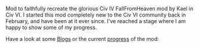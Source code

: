Mod to faithfully recreate the glorious Civ IV FallFromHeaven mod by Kael in Civ VI. I started this mod completely new to the Civ VI community back in February, and have been at it ever since. I've reached a stage where I am happy to show some of my progress.

Have a look at some [Blogs](https://slothoth.github.io/Fall-From-Heaven/archive/) or the current [progress](https://slothoth.github.io/Fall-From-Heaven/progress) of the mod:
